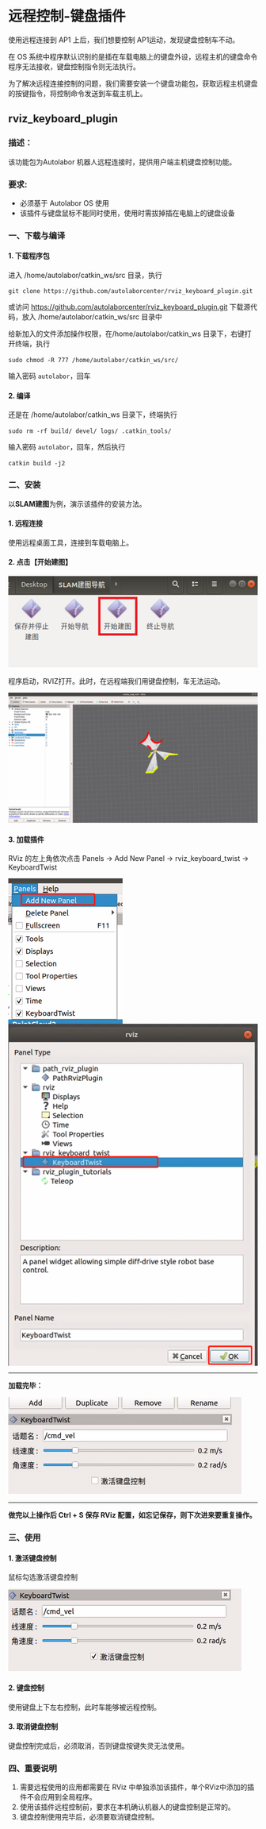 # 远程控制-键盘插件

使用远程连接到 AP1 上后，我们想要控制 AP1运动，发现键盘控制车不动。

在 OS 系统中程序默认识别的是插在车载电脑上的键盘外设，远程主机的键盘命令程序无法接收，键盘控制指令则无法执行。

为了解决远程连接控制的问题，我们需要安装一个键盘功能包，获取远程主机键盘的按键指令，将控制命令发送到车载主机上。


## rviz_keyboard_plugin


### 描述：

该功能包为Autolabor 机器人远程连接时，提供用户端主机键盘控制功能。

### 要求:

* 必须基于 Autolabor OS 使用
* 该插件与键盘鼠标不能同时使用，使用时需拔掉插在电脑上的键盘设备

### 一、下载与编译


#### 1. 下载程序包

进入 /home/autolabor/catkin_ws/src 目录，执行

```
git clone https://github.com/autolaborcenter/rviz_keyboard_plugin.git
```

或访问 https://github.com/autolaborcenter/rviz_keyboard_plugin.git 下载源代码，放入 /home/autolabor/catkin_ws/src 目录中

给新加入的文件添加操作权限，在/home/autolabor/catkin_ws 目录下，右键打开终端，执行

`sudo chmod -R 777 /home/autolabor/catkin_ws/src/`

输入密码 `autolabor`，回车

#### 2. 编译

还是在 /home/autolabor/catkin_ws 目录下，终端执行

`sudo rm -rf build/ devel/ logs/ .catkin_tools/`

输入密码 `autolabor`，回车，然后执行

`catkin build -j2`


### 二、安装

以**SLAM建图**为例，演示该插件的安装方法。

#### 1. 远程连接

使用远程桌面工具，连接到车载电脑上。

#### 2. 点击【开始建图】

![](imgs/slam.png)

程序启动，RVIZ打开。此时，在远程端我们用键盘控制，车无法运动。

![](imgs/create_map.png)

#### 3. 加载插件

RViz 的左上角依次点击 Panels -> Add New Panel -> rviz_keyboard_twist -> KeyboardTwist

<img style="float: left;" src="imgs/intro2.png" />
<img style="float: right;" src="imgs/intro3.png" />
<div style="clear: both;"></div>

***

**加载完毕：**

![](imgs/intro4.png)

***

**做完以上操作后 Ctrl  + S 保存 RViz 配置，如忘记保存，则下次进来要重复操作。**

### 三、使用


#### 1. 激活键盘控制

鼠标勾选激活键盘控制

![](imgs/intro5.png)


#### 2. 键盘控制

使用键盘上下左右控制，此时车能够被远程控制。

#### 3. 取消键盘控制

键盘控制完成后，必须取消，否则键盘按键失灵无法使用。


### 四、重要说明

1. 需要远程使用的应用都需要在 RViz 中单独添加该插件，单个RViz中添加的插件不会应用到全局程序。
2. 使用该插件远程控制前，要求在本机确认机器人的键盘控制是正常的。
3. 键盘控制使用完毕后，必须要取消键盘控制。






